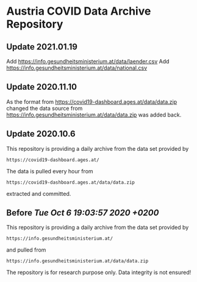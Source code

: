 # Austria COVID Data Archive Repository

## Update 2021.01.19

Add https://info.gesundheitsministerium.at/data/laender.csv
Add https://info.gesundheitsministerium.at/data/national.csv

## Update 2020.11.10

As the format from https://covid19-dashboard.ages.at/data/data.zip changed
the data source from https://info.gesundheitsministerium.at/data/data.zip was added back.

## Update 2020.10.6 

This repository is providing a daily archive from the data set provided by

    https://covid19-dashboard.ages.at/

The data is pulled every hour from

    https://covid19-dashboard.ages.at/data/data.zip 
    
extracted and committed.

## Before *Tue Oct 6 19:03:57 2020 +0200* 

This repository is providing a daily archive from the data set provided by

    https://info.gesundheitsministerium.at/

and pulled from

    https://info.gesundheitsministerium.at/data/data.zip

The repository is for research purpose only. Data integrity is not ensured!
